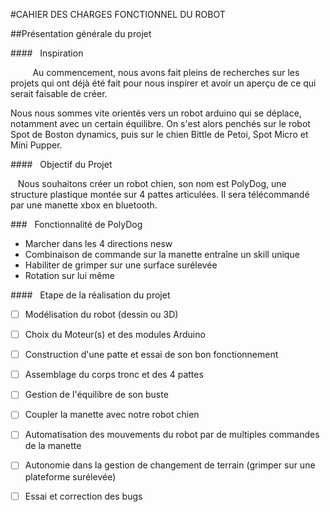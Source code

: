 #CAHIER DES CHARGES FONCTIONNEL DU ROBOT

##Présentation générale du projet

####&nbsp;&nbsp;&nbsp;Inspiration

&nbsp;&nbsp;&nbsp;&nbsp;&nbsp;&nbsp;&nbsp;&nbsp; Au commencement, nous avons fait pleins de recherches sur les projets qui ont déjà été fait pour nous inspirer et avoir un aperçu de ce qui serait faisable de créer.

Nous nous sommes vite orientés vers un robot arduino qui se déplace, notamment avec un certain équilibre. On s'est alors penchés sur le robot Spot de Boston dynamics, puis sur le chien Bittle de Petoi, Spot Micro et Mini Pupper.

####&nbsp;&nbsp;&nbsp;Objectif du Projet

&nbsp;&nbsp;&nbsp;Nous souhaitons créer un robot chien, son nom est PolyDog, une structure plastique montée sur 4 pattes articulées. Il sera télécommandé par une manette xbox en bluetooth.

###&nbsp;&nbsp;&nbsp;Fonctionnalité de PolyDog

* Marcher dans les 4 directions nesw
* Combinaison de commande sur la manette entraîne un skill unique
* Habiliter de grimper sur une surface surélevée
* Rotation sur lui même

####&nbsp;&nbsp;&nbsp;Etape de la réalisation du projet

-  [ ] Modélisation du robot (dessin ou 3D)

- [ ] Choix du Moteur(s) et des modules Arduino

- [ ] Construction d'une patte et essai de son bon fonctionnement

- [ ] Assemblage du corps tronc et des 4 pattes

- [ ] Gestion de l'équilibre de son buste

- [ ] Coupler la manette avec notre robot chien

- [ ] Automatisation des mouvements du robot par de multiples commandes de la manette 

- [ ] Autonomie dans la gestion de changement de terrain (grimper sur une plateforme surélevée)

- [ ] Essai et correction des bugs

